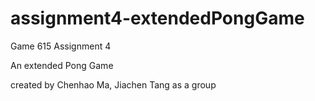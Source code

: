 # assignment4-extendedPongGame

Game 615 Assignment 4

An extended Pong Game

created by Chenhao Ma, Jiachen Tang as a group
